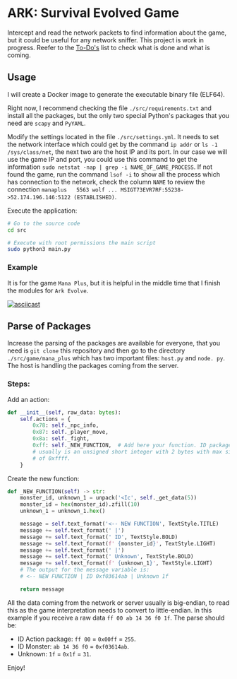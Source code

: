 # ARK: Survival Evolved Game

Intercept and read the network packets to find information about the game, but
it could be useful for any network sniffer. This project is work in progress.
Reefer to the [To-Do's][todo] list to check what is done and what is coming.

## Usage

I will create a Docker image to generate the executable binary file (ELF64).

Right now, I recommend checking the file `./src/requirements.txt` and install
all the packages, but the only two special Python's packages that you need
are `scapy` and `PyYAML`.

Modify the settings located in the file `./src/settings.yml`. It needs to set
the network interface which could get by the command `ip addr` or
`ls -1 /sys/class/net`, the next two are the host IP and its port. In our case
we will use the game IP and port, you could use this command to get the
information `sudo netstat -nap | grep -i NAME_OF_GAME_PROCESS`. If not found
the game, run the command `lsof -i` to show all the process which has
connection to the network, check the column `NAME` to review the connection
`manaplus   5563 wolf ... MSIGT73EVR7RF:55238->52.174.196.146:5122
(ESTABLISHED)`.

Execute the application:

```bash
# Go to the source code
cd src

# Execute with root permissions the main script
sudo python3 main.py
```

### Example

It is for the game `Mana Plus`, but it is helpful in the middle time that I
finish the modules for `Ark Evolve`.

[![asciicast][ascii-mana-image]][ascii-mana-link]

## Parse of Packages

Increase the parsing of the packages are available for everyone, that you need
is `git clone` this repository and then go to the directory
`./src/game/mana_plus` which has two important files: `host.py` and `node. py`.
The host is handling the packages coming from the server.

### Steps:

Add an action:

```python
def __init__(self, raw_data: bytes):
    self.actions = {
        0x78: self._npc_info,
        0x87: self._player_move,
        0x8a: self._fight,
        0xff: self._NEW_FUNCTION,  # Add here your function. ID package 
        # usually is an unsigned short integer with 2 bytes with max size
        # of 0xffff.
    }
```

Create the new function:

```python
def _NEW_FUNCTION(self) -> str:
    monster_id, unknown_1 = unpack('<Ic', self._get_data(5))
    monster_id = hex(monster_id).zfill(10)
    unknown_1 = unknown_1.hex()

    message = self.text_format('<-- NEW FUNCTION', TextStyle.TITLE)
    message += self.text_format(' |')
    message += self.text_format(' ID', TextStyle.BOLD)
    message += self.text_format(f' {monster_id}', TextStyle.LIGHT)
    message += self.text_format(' |')
    message += self.text_format(' Unknown', TextStyle.BOLD)
    message += self.text_format(f' {unknown_1}', TextStyle.LIGHT)
    # The output for the message variable is:
    # <-- NEW FUNCTION | ID 0xf03614ab | Unknown 1f

    return message
```

All the data coming from the network or server usually is big-endian, to read
this as the game interpretation needs to convert to little-endian. In this
example if you receive a raw data `ff 00 ab 14 36 f0 1f`. The parse should be:

- ID Action package: `ff 00` = `0x00ff` = `255`.
- ID Monster: `ab 14 36 f0` = `0xf03614ab`.
- Unknown: `1f` = `0x1f` = `31`.

Enjoy!


[todo]: ./TODO.md

[ascii-mana-image]: https://asciinema.org/a/R0mxcmrpWHzX96NDJyc7kyTDB.svg

[ascii-mana-link]: https://asciinema.org/a/R0mxcmrpWHzX96NDJyc7kyTDB
